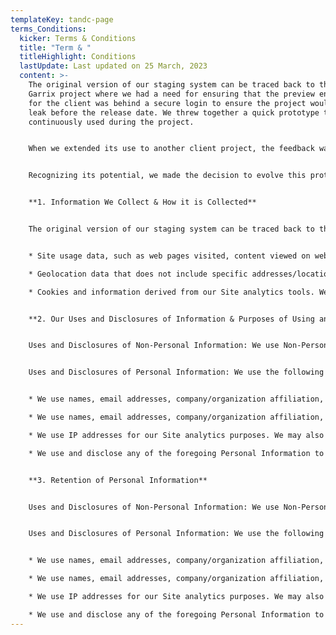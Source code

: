 ```yaml
---
templateKey: tandc-page
terms_Conditions:
  kicker: Terms & Conditions
  title: "Term & "
  titleHighlight: Conditions
  lastUpdate: Last updated on 25 March, 2023
  content: >-
    The original version of our staging system can be traced back to the Martin
    Garrix project where we had a need for ensuring that the preview environment
    for the client was behind a secure login to ensure the project would not
    leak before the release date. We threw together a quick prototype that we
    continuously used during the project.


    When we extended its use to another client project, the feedback was overwhelmingly positive. The prototype succeeded in addressing security concerns and the gaps in our deployment process became evident. It wasn’t just a tool; it was a solution that filled a significant gap in our workflow.


    Recognizing its potential, we made the decision to evolve this prototype into a full-fledged system. Our aim? To make it a cornerstone of our deployment process, ensuring security, efficiency and consistency in every project we undertook.


    **1. Information We Collect & How it is Collected**


    The original version of our staging system can be traced back to the Martin Garrix project where we had a need for ensuring that the preview environment for the client was behind a secure login to ensure the project would not leak before the release date. We threw together a quick prototype that we continuously used during the project.


    * Site usage data, such as web pages visited, content viewed on web pages, amount of time spent on particular pages, information about a User’s browser, traffic channel and operating system. We collect site usage data as you use and navigate the Site.

    * Geolocation data that does not include specific addresses/locations or information that may be used to identify any User or individual. We collect this information as you use and navigate the Site.

    * Cookies and information derived from our Site analytics tools. We collect this kind of information as you use and navigate the Site.


    **2. Our Uses and Disclosures of Information & Purposes of Using and Disclosing Information**


    Uses and Disclosures of Non-Personal Information: We use Non-Personal Information we collect for Site analytics purposes. For example, we use cookies and other information derived from our Site analytics tools to analyze trends and our Users' preferences in using the Site, which helps us improve the Site and Users’ experiences on the Site. We may also disclose such Non-Personal Information to third party service providers for such purposes and as described in this Privacy Policy.


    Uses and Disclosures of Personal Information: We use the following Personal Information for the purposes described below:


    * We use names, email addresses, company/organization affiliation, your title with such company/organization and phone numbers of Users to respond to questions and comments submitted to us through a Contact Us Form;

    * We use names, email addresses, company/organization affiliation, your title with such company/organization, phone numbers, and other Personal Information you include on your CV or otherwise provide as part of a job application that you submit to us to contact you about job opening(s) and/or evaluate your candidacy for job opening(s).

    * We use IP addresses for our Site analytics purposes. We may also disclose IP addresses to third party service providers for such purposes as described in this Privacy Policy; and

    * We use and disclose any of the foregoing Personal Information to comply with applicable law, regulation, legal process, subpoena or governmental request, or to protect the rights or property of Vibrant IT Solution or its Users, as needed.


    **3. Retention of Personal Information**


    Uses and Disclosures of Non-Personal Information: We use Non-Personal Information we collect for Site analytics purposes. For example, we use cookies and other information derived from our Site analytics tools to analyze trends and our Users' preferences in using the Site, which helps us improve the Site and Users’ experiences on the Site. We may also disclose such Non-Personal Information to third party service providers for such purposes and as described in this Privacy Policy.


    Uses and Disclosures of Personal Information: We use the following Personal Information for the purposes described below:


    * We use names, email addresses, company/organization affiliation, your title with such company/organization and phone numbers of Users to respond to questions and comments submitted to us through a Contact Us Form;

    * We use names, email addresses, company/organization affiliation, your title with such company/organization, phone numbers, and other Personal Information you include on your CV or otherwise provide as part of a job application that you submit to us to contact you about job opening(s) and/or evaluate your candidacy for job opening(s).

    * We use IP addresses for our Site analytics purposes. We may also disclose IP addresses to third party service providers for such purposes as described in this Privacy Policy; and

    * We use and disclose any of the foregoing Personal Information to comply with applicable law, regulation, legal process, subpoena or governmental request, or to protect the rights or property of Vibrant IT Solution or its Users, as needed.
---
```

